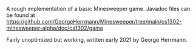 A rough implementation of a basic Minesweeper game. Javadoc files can be found at https://github.com/GeorgeHerrmann/Minesweeper/tree/main/cs1302-minesweeper-alpha/doc/cs1302/game

Fairly unoptimized but working, written early 2021 by George Herrmann.
